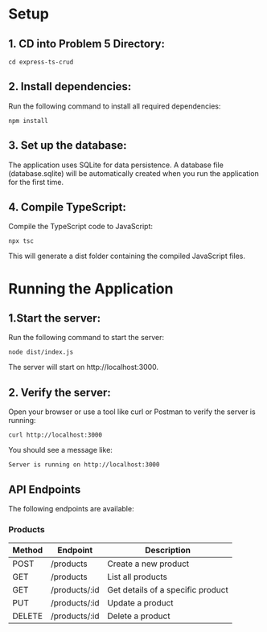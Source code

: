 # Setup

## 1. CD into Problem 5 Directory:

```
cd express-ts-crud
```

## 2. Install dependencies:

Run the following command to install all required dependencies:

```
npm install
```

## 3. Set up the database:

The application uses SQLite for data persistence. A database file (database.sqlite) will be automatically created when you run the application for the first time.

## 4. Compile TypeScript:

Compile the TypeScript code to JavaScript:

```
npx tsc
```

This will generate a dist folder containing the compiled JavaScript files.

# Running the Application

## 1.Start the server:

Run the following command to start the server:

```
node dist/index.js
```

The server will start on http://localhost:3000.

## 2. Verify the server:

Open your browser or use a tool like curl or Postman to verify the server is running:

```
curl http://localhost:3000
```

You should see a message like:

```
Server is running on http://localhost:3000
```

## API Endpoints

The following endpoints are available:

### Products

| Method | Endpoint      | Description                       |
| ------ | ------------- | --------------------------------- |
| POST   | /products     | Create a new product              |
| GET    | /products     | List all products                 |
| GET    | /products/:id | Get details of a specific product |
| PUT    | /products/:id | Update a product                  |
| DELETE | /products/:id | Delete a product                  |
